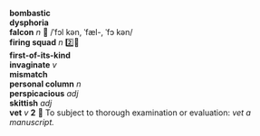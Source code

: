 __bombastic__  
__dysphoria__  
__falcon__ _n_ :mega: /ˈfɔl kən, ˈfæl-, ˈfɔ kən/  
__firing squad__ _n_ :two::hammer:  
__first-of-its-kind__  
__invaginate__ _v_  
__mismatch__  
__personal column__ _n_  
__perspicacious__ _adj_  
__skittish__ _adj_  
__vet__ _v_ __2__ :dart: To subject to thorough examination or evaluation: _vet a manuscript._  